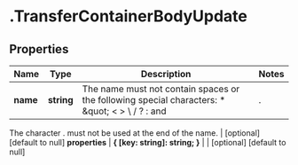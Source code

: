 # .TransferContainerBodyUpdate

## Properties
Name | Type | Description | Notes
------------ | ------------- | ------------- | -------------
**name** | **string** | The name must not contain spaces or the following special characters: * \&quot; &lt; &gt; \\ / ? : and |.
The character . must not be used at the end of the name.
 | [optional] [default to null]
**properties** | **{ [key: string]: string; }** |  | [optional] [default to null]


